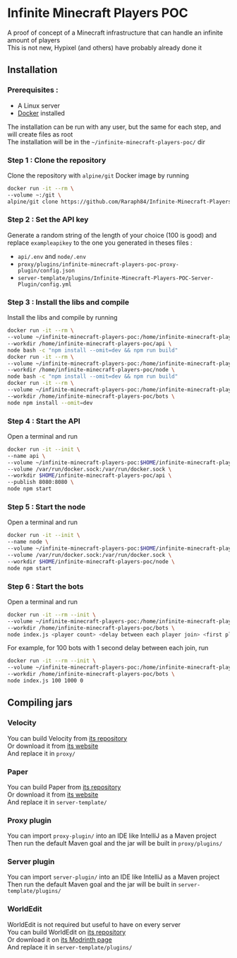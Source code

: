 # Infinite Minecraft Players POC

A proof of concept of a Minecraft infrastructure that can handle an infinite amount of players  
This is not new, Hypixel (and others) have probably already done it

## Installation

### Prerequisites :

-   A Linux server
-   [Docker](https://docs.docker.com/engine/install/) installed

The installation can be run with any user, but the same for each step, and will create files as root  
The installation will be in the `~/infinite-minecraft-players-poc/` dir

### Step 1 : Clone the repository

Clone the repository with `alpine/git` Docker image by running

```bash
docker run -it --rm \
--volume ~:/git \
alpine/git clone https://github.com/Raraph84/Infinite-Minecraft-Players-POC.git infinite-minecraft-players-poc/
```

### Step 2 : Set the API key

Generate a random string of the length of your choice (100 is good) and replace `exampleapikey` to the one you generated in theses files :

-   `api/.env` and `node/.env`
-   `proxy/plugins/infinite-minecraft-players-poc-proxy-plugin/config.json`
-   `server-template/plugins/Infinite-Minecraft-Players-POC-Server-Plugin/config.yml`

### Step 3 : Install the libs and compile

Install the libs and compile by running

```bash
docker run -it --rm \
--volume ~/infinite-minecraft-players-poc:/home/infinite-minecraft-players-poc \
--workdir /home/infinite-minecraft-players-poc/api \
node bash -c "npm install --omit=dev && npm run build"
docker run -it --rm \
--volume ~/infinite-minecraft-players-poc:/home/infinite-minecraft-players-poc \
--workdir /home/infinite-minecraft-players-poc/node \
node bash -c "npm install --omit=dev && npm run build"
docker run -it --rm \
--volume ~/infinite-minecraft-players-poc:/home/infinite-minecraft-players-poc \
--workdir /home/infinite-minecraft-players-poc/bots \
node npm install --omit=dev
```

### Step 4 : Start the API

Open a terminal and run

```bash
docker run -it --init \
--name api \
--volume ~/infinite-minecraft-players-poc:$HOME/infinite-minecraft-players-poc \
--volume /var/run/docker.sock:/var/run/docker.sock \
--workdir $HOME/infinite-minecraft-players-poc/api \
--publish 8080:8080 \
node npm start
```

### Step 5 : Start the node

Open a terminal and run

```bash
docker run -it --init \
--name node \
--volume ~/infinite-minecraft-players-poc:$HOME/infinite-minecraft-players-poc \
--volume /var/run/docker.sock:/var/run/docker.sock \
--workdir $HOME/infinite-minecraft-players-poc/node \
node npm start
```

### Step 6 : Start the bots

Open a terminal and run

```bash
docker run -it --rm --init \
--volume ~/infinite-minecraft-players-poc:/home/infinite-minecraft-players-poc \
--workdir /home/infinite-minecraft-players-poc/bots \
node index.js <player count> <delay between each player join> <first player number>
```

For example, for 100 bots with 1 second delay between each join, run

```bash
docker run -it --rm --init \
--volume ~/infinite-minecraft-players-poc:/home/infinite-minecraft-players-poc \
--workdir /home/infinite-minecraft-players-poc/bots \
node index.js 100 1000 0
```

## Compiling jars

### Velocity

You can build Velocity from [its repository](https://github.com/PaperMC/Velocity)  
Or download it from [its website](https://papermc.io/downloads/velocity)  
And replace it in `proxy/`

### Paper

You can build Paper from [its repository](https://github.com/PaperMC/Paper)  
Or download it from [its website](https://papermc.io/downloads/paper)  
And replace it in `server-template/`

### Proxy plugin

You can import `proxy-plugin/` into an IDE like IntelliJ as a Maven project  
Then run the default Maven goal and the jar will be built in `proxy/plugins/`

### Server plugin

You can import `server-plugin/` into an IDE like IntelliJ as a Maven project  
Then run the default Maven goal and the jar will be built in `server-template/plugins/`

### WorldEdit

WorldEdit is not required but useful to have on every server  
You can build WorldEdit on [its repository](https://github.com/EngineHub/WorldEdit)  
Or download it on [its Modrinth page](https://modrinth.com/plugin/worldedit)  
And replace it in `server-template/plugins/`
